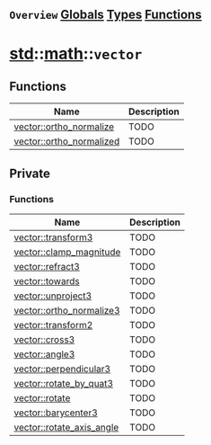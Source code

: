 ## `Overview` [Globals](./globals.md) [Types](./types.md) [Functions](./functions.md)
# [std](./../../std.md)::[math](./../math.md)::`vector`
## Functions
|Name|Description|
|----|-----------|
|[vector::ortho_normalize](#todo)|TODO|
|[vector::ortho_normalized](#todo)|TODO|
## Private
### Functions
|Name|Description|
|----|-----------|
|[vector::transform3](#todo)|TODO|
|[vector::clamp_magnitude](#todo)|TODO|
|[vector::refract3](#todo)|TODO|
|[vector::towards](#todo)|TODO|
|[vector::unproject3](#todo)|TODO|
|[vector::ortho_normalize3](#todo)|TODO|
|[vector::transform2](#todo)|TODO|
|[vector::cross3](#todo)|TODO|
|[vector::angle3](#todo)|TODO|
|[vector::perpendicular3](#todo)|TODO|
|[vector::rotate_by_quat3](#todo)|TODO|
|[vector::rotate](#todo)|TODO|
|[vector::barycenter3](#todo)|TODO|
|[vector::rotate_axis_angle](#todo)|TODO|
